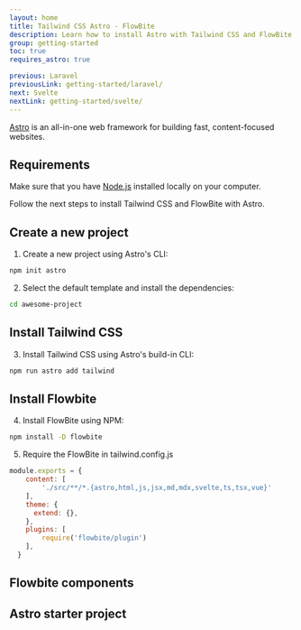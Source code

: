 ```yaml
---
layout: home
title: Tailwind CSS Astro - FlowBite
description: Learn how to install Astro with Tailwind CSS and FlowBite and start building modern websites with the fast, content-focused web framework
group: getting-started
toc: true
requires_astro: true

previous: Laravel
previousLink: getting-started/laravel/
next: Svelte
nextLink: getting-started/svelte/
---
```


[Astro](https://astro.build/) is an all-in-one web framework for building fast, content-focused websites.

## Requirements

Make sure that you have <a href="https://nodejs.org/en/" rel="nofollow">Node.js</a> installed locally on your computer.

Follow the next steps to install Tailwind CSS and FlowBite with Astro. 

## Create a new project

1. Create a new project using Astro's CLI:

```bash
npm init astro
```

2. Select the default template and install the dependencies:

```bash
cd awesome-project
```

## Install Tailwind CSS

3. Install Tailwind CSS using Astro's build-in CLI:

```bash
npm run astro add tailwind
```

## Install Flowbite

4. Install FlowBite using NPM:

```bash
npm install -D flowbite
```

5. Require the FlowBite in tailwind.config.js 

```javascript
module.exports = {
    content: [
        './src/**/*.{astro,html,js,jsx,md,mdx,svelte,ts,tsx,vue}'
    ],
    theme: {
      extend: {},
    },
    plugins: [
        require('flowbite/plugin')
    ],
  }
``` 

## Flowbite components

## Astro starter project